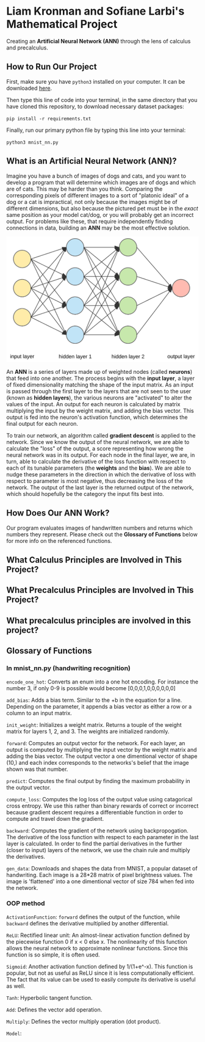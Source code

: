 # Liam Kronman and Sofiane Larbi's Mathematical Project
Creating an **Artificial Neural Network (ANN)** through the lens of calculus and precalculus.

## How to Run Our Project
First, make sure you have `python3` installed on your computer. It can be downloaded [here](https://www.python.org).  

Then type this line of code into your terminal, in the same directory that you have cloned this repository, to download necessary dataset packages:  

`pip install -r requirements.txt`  

Finally, run our primary python file by typing this line into your terminal:

`python3 mnist_nn.py`  


## What is an Artificial Neural Network (ANN)?
Imagine you have a bunch of images of dogs and cats, and you want to develop a program that will determine which images are of dogs and which are of cats. This may be harder than you think. Comparing the corresponding pixels of different images to a sort of "platonic ideal" of a dog or a cat is impractical, not only because the images might be of different dimensions, but also because the pictured pet must be in the *exact* same position as your model cat/dog, or you will probably get an incorrect output. For problems like these, that require independently finding connections in data, building an **ANN** may be the most effective solution.  

![Neural Network](/static/neuralnetwork.png)

An **ANN** is a series of layers made up of weighted nodes (called **neurons**) that feed into one another. The process begins with the **input layer**, a layer of fixed dimensionality matching the shape of the input matrix. As an input is passed through the first layer to the layers that are not seen to the user (known as **hidden layers**), the various neurons are "activated" to alter the values of the input. An output for each neuron is calculated by matrix multiplying the input by the weight matrix, and adding the bias vector. This output is fed into the neuron's activation function, which determines the final output for each neuron.  

To train our network, an algorithm called **gradient descent** is applied to the network. Since we know the output of the neural network, we are able to calculate the "loss" of the output, a score representing how wrong the neural network was in its output. For each node in the final layer, we are, in turn, able to calculate the derivative of the loss function with respect to each of its tunable parameters (the **weights** and the **bias**). We are able to nudge these parameters in the direction in which the derivative of loss with respect to parameter is most negative, thus decreasing the loss of the network. The output of the last layer is the returned output of the network, which should hopefully be the category the input fits best into.

## How Does Our ANN Work?
Our program evaluates images of handwritten numbers and returns which numbers they represent. Please check out the **Glossary of Functions** below for more info on the referenced functions.  


## What Calculus Principles are Involved in This Project?

## What Precalculus Principles are Involved in This Project?

## What precalculus principles are involved in this project?

## Glossary of Functions
### In mnist_nn.py (handwriting recognition)
`encode_one_hot`:  Converts an enum into a one hot encoding. For instance the number 3, if only 0-9 is possible would become [0,0,0,1,0,0,0,0,0,0]

`add_bias`: Adds a bias term. Similar to the +b in the equation for a line. Depending on the parameter, it appends a bias vector as either a row or a column to an input matrix.

`init_weight`: Initializes a weight matrix. Returns a touple of the weight matrix for layers 1, 2, and 3. The weights are initialized randomly.

`forward`: Computes an output vector for the network. For each layer, an output is computed by multiplying the input vector by the weight matrix and adding the bias vector. The output vector a one dimentional vector of shape (10,) and each index corresponds to the networks's belief that the image shown was that number.

`predict`: Computes the final output by finding the maximum probability in the output vector.

`compute_loss`: Computes the log loss of the output value using catagorical cross entropy. We use this rather than binary rewards of correct or incorrect because gradient descent requires a differentiable function in order to compute and travel down the gradient. 

`backward`: Computes the gradient of the network using backpropogation. The derivative of the loss function with respect to each parameter in the last layer is calculated. In order to find the partial derivatives in the further (closer to input) layers of the network, we use the chain rule and multiply the derivatives. 

`gen_data`: Downloads and shapes the data from MNIST, a popular dataset of handwriting. Each image is a 28*28 matrix of pixel brightness values. The image is 'flattened' into a one dimentional vector of size 784 when fed into the network. 

### OOP method 
`ActivationFunction`: `forward` defines the output of the function, while `backward` defines the derivative multiplied by another differential. 

`ReLU`: Rectified linear unit: An almost-linear activation function defined by the piecewise function 0 if x < 0 else x. The nonlinearity of this function allows the neural network to approximate nonlinear functions. Since this function is so simple, it is often used. 

`Sigmoid`: Another activation function defined by 1/(1+e^-x). This function is popular, but not as useful as ReLU since it is less computationally efficient. The fact that its value can be used to easily compute its derivative is useful as well. 

`Tanh`: Hyperbolic tangent function. 

`Add`: Defines the vector add operation.

`Multiply`: Defines the vector multiply operation (dot product).

`Model`: 
